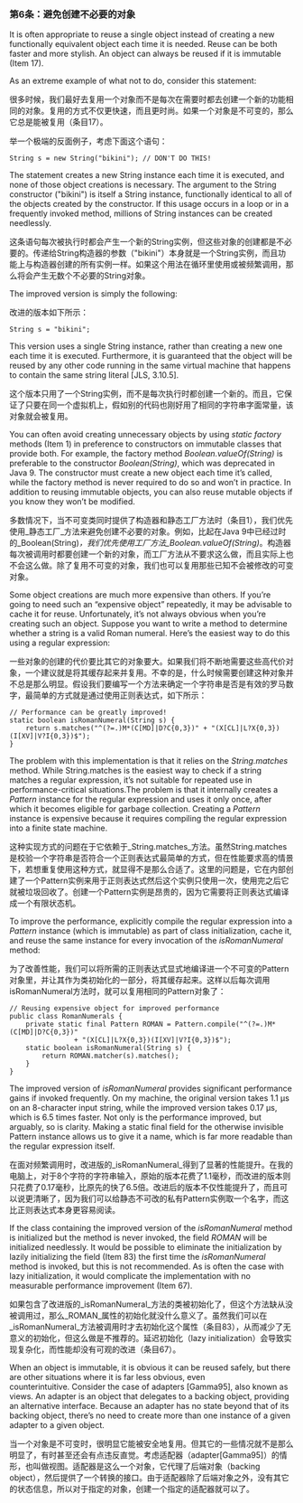 ### 第6条：避免创建不必要的对象

It is often appropriate to reuse a single object instead of creating a new functionally equivalent object each time it is needed. Reuse can be both faster and more stylish. An object can always be reused if it is immutable \(Item 17\).

As an extreme example of what not to do, consider this statement:

很多时候，我们最好去复用一个对象而不是每次在需要时都去创建一个新的功能相同的对象。复用的方式不仅更快速，而且更时尚。如果一个对象是不可变的，那么它总是能被复用（条目17）。

举一个极端的反面例子，考虑下面这个语句：

```
String s = new String("bikini"); // DON'T DO THIS!
```

The statement creates a new String instance each time it is executed, and none of those object creations is necessary. The argument to the String constructor \("bikini"\) is itself a String instance, functionally identical to all of the objects created by the constructor. If this usage occurs in a loop or in a frequently invoked method, millions of String instances can be created needlessly.

这条语句每次被执行时都会产生一个新的String实例，但这些对象的创建都是不必要的。传递给String构造器的参数（"bikini"）本身就是一个String实例，而且功能上与构造器创建的所有实例一样。如果这个用法在循环里使用或被频繁调用，那么将会产生无数个不必要的String对象。

The improved version is simply the following:

改进的版本如下所示：

```
String s = "bikini";
```

This version uses a single String instance, rather than creating a new one each time it is executed. Furthermore, it is guaranteed that the object will be reused by any other code running in the same virtual machine that happens to contain the same string literal \[JLS, 3.10.5\].

这个版本只用了一个String实例，而不是每次执行时都创建一个新的。而且，它保证了只要在同一个虚拟机上，假如别的代码也刚好用了相同的字符串字面常量，该对象就会被复用。

You can often avoid creating unnecessary objects by using _static factory_ methods \(Item 1\) in preference to constructors on immutable classes that provide both. For example, the factory method _Boolean.valueOf\(String\)_ is preferable to the constructor _Boolean\(String\)_, which was deprecated in Java 9. The constructor must create a new object each time it’s called, while the factory method is never required to do so and won’t in practice. In addition to reusing immutable objects, you can also reuse mutable objects if you know they won’t be modified.

多数情况下，当不可变类同时提供了构造器和静态工厂方法时（条目1），我们优先使用_静态工厂_方法来避免创建不必要的对象。例如，比起在Java 9中已经过时的_Boolean\(String\)_，我们优先使用工厂方法_Boolean.valueOf\(String\)_。构造器每次被调用时都要创建一个新的对象，而工厂方法从不要求这么做，而且实际上也不会这么做。除了复用不可变的对象，我们也可以复用那些已知不会被修改的可变对象。

Some object creations are much more expensive than others. If you’re going to need such an “expensive object” repeatedly, it may be advisable to cache it for reuse. Unfortunately, it’s not always obvious when you’re creating such an object. Suppose you want to write a method to determine whether a string is a valid Roman numeral. Here’s the easiest way to do this using a regular expression:

一些对象的创建的代价要比其它的对象要大。如果我们将不断地需要这些高代价对象，一个建议就是将其缓存起来并复用。不幸的是，什么时候需要创建这种对象并不总是那么明显。假设我们要编写一个方法来确定一个字符串是否是有效的罗马数字，最简单的方式就是通过使用正则表达式，如下所示：

```
// Performance can be greatly improved!
static boolean isRomanNumeral(String s) {
    return s.matches("^(?=.)M*(C[MD]|D?C{0,3})" + "(X[CL]|L?X{0,3})(I[XV]|V?I{0,3})$"); 
}
```

The problem with this implementation is that it relies on the _String.matches_ method. While String.matches is the easiest way to check if a string matches a regular expression, it’s not suitable for repeated use in performance-critical situations.The problem is that it internally creates a _Pattern_ instance for the regular expression and uses it only once, after which it becomes eligible for garbage collection. Creating a _Pattern_ instance is expensive because it requires compiling the regular expression into a finite state machine.

这种实现方式的问题在于它依赖于_String.matches_方法。虽然String.matches是校验一个字符串是否符合一个正则表达式最简单的方式，但在性能要求高的情景下，若想重复使用这种方式，就显得不是那么合适了。这里的问题是，它在内部创建了一个Pattern实例来用于正则表达式然后这个实例只使用一次，使用完之后它就被垃圾回收了。创建一个Pattern实例是昂贵的，因为它需要将正则表达式编译成一个有限状态机。

To improve the performance, explicitly compile the regular expression into a _Pattern_ instance \(which is immutable\) as part of class initialization, cache it, and reuse the same instance for every invocation of the _isRomanNumeral_ method:

为了改善性能，我们可以将所需的正则表达式显式地编译进一个不可变的Pattern对象里，并让其作为类初始化的一部分，将其缓存起来。这样以后每次调用isRomanNumeral方法时，就可以复用相同的Pattern对象了：

```
// Reusing expensive object for improved performance
public class RomanNumerals {
    private static final Pattern ROMAN = Pattern.compile("^(?=.)M*(C[MD]|D?C{0,3})"
                + "(X[CL]|L?X{0,3})(I[XV]|V?I{0,3})$");
    static boolean isRomanNumeral(String s) { 
        return ROMAN.matcher(s).matches();
    } 
}
```

The improved version of _isRomanNumeral_ provides significant performance gains if invoked frequently. On my machine, the original version takes 1.1 μs on an 8-character input string, while the improved version takes 0.17 μs, which is 6.5 times faster. Not only is the performance improved, but arguably, so is clarity. Making a static final field for the otherwise invisible Pattern instance allows us to give it a name, which is far more readable than the regular expression itself.

在面对频繁调用时，改进版的_isRomanNumeral_得到了显著的性能提升。在我的电脑上，对于8个字符的字符串输入，原始的版本花费了1.1毫秒，而改进的版本则只花费了0.17毫秒，比原先的快了6.5倍。改进后的版本不仅性能提升了，而且可以说更清晰了，因为我们可以给静态不可改的私有Pattern实例取一个名字，而这比正则表达式本身更容易阅读。

If the class containing the improved version of the _isRomanNumeral_ method is initialized but the method is never invoked, the field _ROMAN_ will be initialized needlessly. It would be possible to eliminate the initialization by lazily initializing the field \(Item 83\) the first time the _isRomanNumeral_ method is invoked, but this is not recommended. As is often the case with lazy initialization, it would complicate the implementation with no measurable performance improvement \(Item 67\).

如果包含了改进版的_isRomanNumeral_方法的类被初始化了，但这个方法缺从没被调用过，那么_ROMAN_属性的初始化就没什么意义了。虽然我们可以在_isRomanNumeral_方法被调用时才去初始化这个属性（条目83），从而减少了无意义的初始化，但这么做是不推荐的。延迟初始化（lazy initialization）会导致实现复杂化，而性能却没有可观的改进（条目67）。

When an object is immutable, it is obvious it can be reused safely, but there are other situations where it is far less obvious, even  
 counterintuitive. Consider the case of adapters \[Gamma95\], also known as views. An adapter is an object that delegates to a backing object, providing an alternative interface. Because an adapter has no state beyond that of its backing object, there’s no need to create more than one instance of a given adapter to a given object.

当一个对象是不可变时，很明显它能被安全地复用。但其它的一些情况就不是那么明显了，有时甚至还会有点违反直觉。考虑适配器（adapter\[Gamma95\]）的情形，也叫做视图。适配器是这么一个对象，它代理了后端对象（backing object），然后提供了一个转换的接口。由于适配器除了后端对象之外，没有其它的状态信息，所以对于指定的对象，创建一个指定的适配器就可以了。



